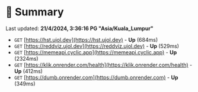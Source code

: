 # 📖 Summary
Last updated: **21/4/2024, 3:36:16 PG "Asia/Kuala_Lumpur"**

- `GET` [https://hst.ujol.dev](https://hst.ujol.dev) - **Up** (684ms)
- `GET` [https://reddviz.ujol.dev](https://reddviz.ujol.dev) - **Up** (529ms)
- `GET` [https://memeapi.cyclic.app](https://memeapi.cyclic.app) - **Up** (2324ms)
- `GET` [https://klik.onrender.com/health](https://klik.onrender.com/health) - **Up** (412ms)
- `GET` [https://dumb.onrender.com](https://dumb.onrender.com) - **Up** (349ms)
